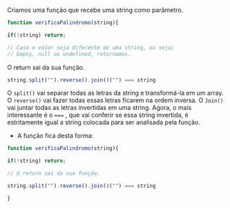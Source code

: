 Criamos uma função que recebe uma string como parâmetro.

```javascript
function verificaPalindromo(string){

if(!string) return;

// Caso o valor seja diferente de uma string, ou seja; 
// Empty, null ou undefined, retornamos.

```

O return sai da sua função.

```javascript
string.split("").reverse().join()("") === string
```

O `split()` vai separar todas as letras da string e transformá-la em um array. O `reverse()` vai fazer todas essas letras ficarem na ordem inversa. O `Join()` vai juntar todas as letras invertidas em uma string. Agora, o mais interessante é o `===` , que vai conferir se essa string invertida, é estritamente igual a string colocada para ser analisada pela função.

- A função fica desta forma:

```javascript
function verificaPalindromo(string){

if(!string) return;

// O return saí da sua função.

string.split("").reverse().join()("") === string

}
```

